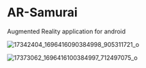 # AR-Samurai
Augmented Reality application for android

![17342404_1696416090384998_905311721_o](https://cloud.githubusercontent.com/assets/17234712/24071052/b8d99a44-0bef-11e7-9e58-6b7fb9603083.png)

![17373062_1696416100384997_712497075_o](https://cloud.githubusercontent.com/assets/17234712/24071057/cb1a66ca-0bef-11e7-85e3-61263f0eba5c.png)
